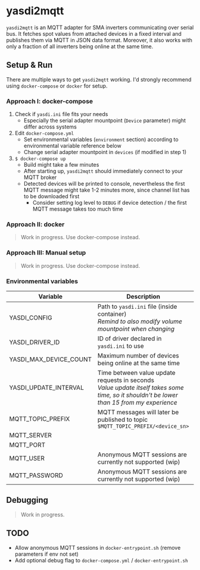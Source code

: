 # yasdi2mqtt
`yasdi2mqtt` is an MQTT adapter for SMA inverters communicating over serial bus. It fetches spot values from attached devices in a fixed interval and publishes them via MQTT in JSON data format. Moreover, it also works with only a fraction of all inverters being online at the same time.

## Setup & Run
There are multiple ways to get `yasdi2mqtt` working. I'd strongly recommend using `docker-compose` or `docker` for setup.

### Approach I: docker-compose
1. Check if `yasdi.ini` file fits your needs
    * Especially the serial adapter mountpoint (`Device` parameter) might differ across systems
2. Edit `docker-compose.yml`
    * Set environmental variables (`environment` section) according to environmental variable reference below
    * Change serial adapter mountpoint in `devices` (if modified in step 1)
3. `$ docker-compose up`
    * Build might take a few minutes
    * After starting up, `yasdi2mqtt` should immediately connect to your MQTT broker
    * Detected devices will be printed to console, nevertheless the first MQTT message might take 1-2 minutes more, since channel list has to be downloaded first
        * Consider setting log level to `DEBUG` if device detection / the first MQTT message takes too much time

### Approach II: docker
> Work in progress. Use docker-compose instead.

### Approach III: Manual setup
> Work in progress. Use docker-compose instead.

### Environmental variables
| Variable               | Description                                                                                                                              | Example value             |
|------------------------|------------------------------------------------------------------------------------------------------------------------------------------|---------------------------|
| YASDI_CONFIG           | Path to `yasdi.ini` file (inside container) <br> *Remind to also modify volume mountpoint when changing*                                  | /etc/yasdi2mqtt/yasdi.ini |
| YASDI_DRIVER_ID        | ID of driver declared in `yasdi.ini` to use                                                                                                | 0                         |
| YASDI_MAX_DEVICE_COUNT | Maximum number of devices being online at the same time                                                                                  | 1                         |
| YASDI_UPDATE_INTERVAL  | Time between value update requests in seconds <br> *Value update itself takes some time, so it shouldn't be lower than 15 from my experience* | 30                        |
| MQTT_TOPIC_PREFIX      | MQTT messages will later be published to topic `$MQTT_TOPIC_PREFIX/<device_sn>`                                                            | solar/inverter            |
| MQTT_SERVER            |                                                                                                                                          | example.com               |
| MQTT_PORT              |                                                                                                                                          | 1883                      |
| MQTT_USER              | Anonymous MQTT sessions are currently not supported (wip)                                                                                | johndoe                   |
| MQTT_PASSWORD          | Anonymous MQTT sessions are currently not supported (wip)                                                                                | sEcReT                    |

## Debugging
> Work in progress.

## TODO
* Allow anonymous MQTT sessions in `docker-entrypoint.sh` (remove parameters if env not set)
* Add optional debug flag to `docker-compose.yml` / `docker-entrypoint.sh`

